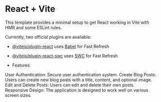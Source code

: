 # React + Vite

This template provides a minimal setup to get React working in Vite with HMR and some ESLint rules.

Currently, two official plugins are available:

- [@vitejs/plugin-react](https://github.com/vitejs/vite-plugin-react/blob/main/packages/plugin-react/README.md) uses [Babel](https://babeljs.io/) for Fast Refresh
- [@vitejs/plugin-react-swc](https://github.com/vitejs/vite-plugin-react-swc) uses [SWC](https://swc.rs/) for Fast Refresh

- Features

User Authentication: Secure user authentication system.
Create Blog Posts: Users can create new blog posts with a title, content, and optional image.
Edit and Delete Posts: Users can edit and delete their own posts.
Responsive Design: The application is designed to work well on various screen sizes.
